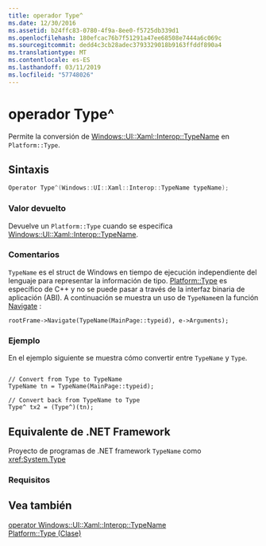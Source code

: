 ```yaml
---
title: operador Type^
ms.date: 12/30/2016
ms.assetid: b24ffc83-0780-4f9a-8ee0-f5725db339d1
ms.openlocfilehash: 180efcac76b7f51291a47ee68508e7444a6c069c
ms.sourcegitcommit: dedd4c3cb28adec3793329018b9163ffddf890a4
ms.translationtype: MT
ms.contentlocale: es-ES
ms.lasthandoff: 03/11/2019
ms.locfileid: "57748026"
---
```

# <a name="operator-type"></a>operador Type^

Permite la conversión de [Windows::UI::Xaml::Interop::TypeName](/uwp/api/windows.ui.xaml.interop.typename) en `Platform::Type`.

## <a name="syntax"></a>Sintaxis

```cpp
Operator Type^(Windows::UI::Xaml::Interop::TypeName typeName);
```

### <a name="return-value"></a>Valor devuelto

Devuelve un `Platform::Type` cuando se especifica [Windows::UI::Xaml::Interop::TypeName](/uwp/api/windows.ui.xaml.interop.typename).

### <a name="remarks"></a>Comentarios

`TypeName` es el struct de Windows en tiempo de ejecución independiente del lenguaje para representar la información de tipo. [Platform::Type](../cppcx/platform-type-class.md) es específico de C++ y no se puede pasar a través de la interfaz binaria de aplicación (ABI). A continuación se muestra un uso de `TypeName`en la función [Navigate](/uwp/api/windows.ui.xaml.controls.frame.navigate) :

```
rootFrame->Navigate(TypeName(MainPage::typeid), e->Arguments);
```

### <a name="example"></a>Ejemplo

En el ejemplo siguiente se muestra cómo convertir entre `TypeName` y `Type`.

```

// Convert from Type to TypeName
TypeName tn = TypeName(MainPage::typeid);

// Convert back from TypeName to Type
Type^ tx2 = (Type^)(tn);
```

## <a name="net-framework-equivalent"></a>Equivalente de .NET Framework

Proyecto de programas de .NET framework `TypeName` como <xref:System.Type>

### <a name="requirements"></a>Requisitos

## <a name="see-also"></a>Vea también

[operator Windows::UI::Xaml::Interop::TypeName](../cppcx/operator-windows-ui-xaml-interop-typename.md)<br/>
[Platform::Type (Clase)](../cppcx/platform-type-class.md)
